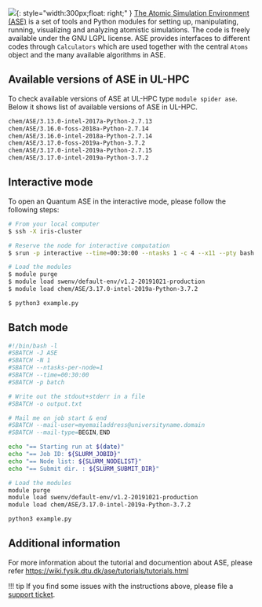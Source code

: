 ![](https://atomistica.github.io/atomistica/images/logo.png){: style="width:300px;float: right;" }
[The Atomic Simulation Environment (ASE)](https://wiki.fysik.dtu.dk/ase/) is a set of tools and Python
modules for setting up, manipulating, running, visualizing and
analyzing atomistic simulations. The code is freely available
under the GNU LGPL license. ASE provides interfaces to different
codes through `Calculators` which are used together with the
central `Atoms` object and the many available algorithms in ASE.


## Available versions of ASE in UL-HPC
To check available versions of ASE at UL-HPC type `module spider ase`.
Below it shows list of available versions of ASE in UL-HPC.
```bash
chem/ASE/3.13.0-intel-2017a-Python-2.7.13
chem/ASE/3.16.0-foss-2018a-Python-2.7.14
chem/ASE/3.16.0-intel-2018a-Python-2.7.14
chem/ASE/3.17.0-foss-2019a-Python-3.7.2
chem/ASE/3.17.0-intel-2019a-Python-2.7.15
chem/ASE/3.17.0-intel-2019a-Python-3.7.2
```

## Interactive mode
To open an Quantum ASE in the interactive mode, please follow the following steps:

```bash
# From your local computer
$ ssh -X iris-cluster

# Reserve the node for interactive computation
$ srun -p interactive --time=00:30:00 --ntasks 1 -c 4 --x11 --pty bash -i

# Load the modules
$ module purge
$ module load swenv/default-env/v1.2-20191021-production
$ module load chem/ASE/3.17.0-intel-2019a-Python-3.7.2

$ python3 example.py
```

## Batch mode
```bash
#!/bin/bash -l
#SBATCH -J ASE
#SBATCH -N 1
#SBATCH --ntasks-per-node=1
#SBATCH --time=00:30:00
#SBATCH -p batch

# Write out the stdout+stderr in a file
#SBATCH -o output.txt

# Mail me on job start & end
#SBATCH --mail-user=myemailaddress@universityname.domain
#SBATCH --mail-type=BEGIN,END

echo "== Starting run at $(date)"
echo "== Job ID: ${SLURM_JOBID}"
echo "== Node list: ${SLURM_NODELIST}"
echo "== Submit dir. : ${SLURM_SUBMIT_DIR}"

# Load the modules
module purge
module load swenv/default-env/v1.2-20191021-production
module load chem/ASE/3.17.0-intel-2019a-Python-3.7.2

python3 example.py
```

## Additional information
For more information about the tutorial and documention about ASE,
please refer https://wiki.fysik.dtu.dk/ase/tutorials/tutorials.html

!!! tip
    If you find some issues with the instructions above,
    please file a [support ticket](https://hpc.uni.lu/support).        